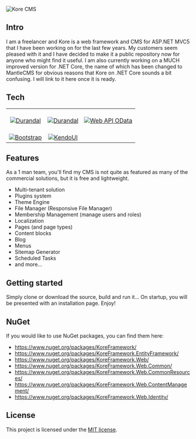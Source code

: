 ![Kore CMS](https://github.com/Widecommerce/kore-cms/blob/master/KoreCMS/Media/kore-logo-dark.png)

## Intro

I am a freelancer and Kore is a web framework and CMS for ASP.NET MVC5 that I have been working on for the last few years. My customers seem pleased with it and I have decided to make it a public repository now for anyone who might find it useful. I am also currently working on a MUCH improved version for .NET Core, the name of which has been changed to MantleCMS for obvious reasons that Kore on .NET Core sounds a bit confusing. I will link to it here once it is ready.

## Tech

| | | |
| :---: | :---: | :---: |
|[<br />![Durandal](https://raw.githubusercontent.com/gordon-matt/KoreCMS/master/_SolutionItems/Logos/NET%20MVC.png) ](https://docs.microsoft.com/en-us/aspnet/mvc/mvc5)|[<br />![Durandal](https://raw.githubusercontent.com/gordon-matt/KoreCMS/master/_SolutionItems/Logos/Durandal.jpg) ](https://github.com/BlueSpire/Durandal)|[<br />![Web API OData](https://raw.githubusercontent.com/gordon-matt/KoreCMS/master/_SolutionItems/Logos/OData.png) ](https://github.com/OData/WebApi)|
| [<br />![Bootstrap](https://raw.githubusercontent.com/gordon-matt/KoreCMS/master/_SolutionItems/Logos/Bootstrap.jpg) ](http://getbootstrap.com/) |[<br />![KendoUI](https://raw.githubusercontent.com/gordon-matt/KoreCMS/master/_SolutionItems/Logos/KendoUI.png) ](https://github.com/telerik/kendo-ui-core)

## Features

As a 1 man team, you'll find my CMS is not quite as featured as many of the commercial solutions, but it is free and lightweight.

- Multi-tenant solution
- Plugins system
- Theme Engine
- File Manager (Responsive File Manager)
- Membership Management (manage users and roles)
- Localization
- Pages (and page types)
- Content blocks
- Blog
- Menus
- Sitemap Generator
- Scheduled Tasks
- and more...

## Getting started

Simply clone or download the source, build and run it... On startup, you will be presented with an installation page. Enjoy!

## NuGet

If you would like to use NuGet packages, you can find them here:

- https://www.nuget.org/packages/KoreFramework/
- https://www.nuget.org/packages/KoreFramework.EntityFramework/
- https://www.nuget.org/packages/KoreFramework.Web/
- https://www.nuget.org/packages/KoreFramework.Web.Common/
- https://www.nuget.org/packages/KoreFramework.Web.CommonResources/
- https://www.nuget.org/packages/KoreFramework.Web.ContentManagement/
- https://www.nuget.org/packages/KoreFramework.Web.Identity/

## License

This project is licensed under the [MIT license](LICENSE.txt).

